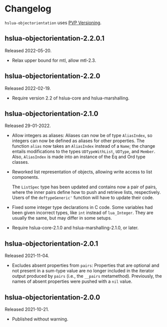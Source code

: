 # Changelog

`hslua-objectorientation` uses [PVP Versioning][].

## hslua-objectorientation-2.2.0.1

Released 2022-05-20.

-   Relax upper bound for mtl, allow mtl-2.3.

## hslua-objectorientation-2.2.0

Released 2022-02-19.

-   Require version 2.2 of hslua-core and hslua-marshalling.

## hslua-objectorientation-2.1.0

Released 29-01-2022.

-   Allow integers as aliases: Aliases can now be of type
    `AliasIndex`, so integers can now be defined as aliases for
    other properties. The function `alias` now takes an
    `AliasIndex` instead of a `Name`; the change entails
    modifications to the types `UDTypeWithList`, `UDType`, and
    `Member`. Also, `AliasIndex` is made into an instance of the
    Eq and Ord type classes.

-   Reworked list representation of objects, allowing write access
    to list components.

    The `ListSpec` type has been updated and contains now a pair
    of pairs, where the inner pairs define how to push and
    retrieve lists, respectively. Users of the `deftypeGeneric'`
    function will have to update their code.

-   Fixed some integer type declarations in C code. Some variables
    had been given incorrect types, like `int` instead of
    `lua_Integer`. They are usually the same, but may differ in
    some setups.

-   Require hslua-core-2.1.0 and hslua-marshalling-2.1.0, or
    later.

## hslua-objectorientation-2.0.1

Released 2021-11-04.

-   Excludes absent properties from `pairs`: Properties that are
    optional and not present in a sum-type value are no longer
    included in the iterator output produced by `pairs` (i.e., the
    `__pairs` metamethod). Previously, the names of absent
    properties were pushed with a `nil` value.

## hslua-objectorientation-2.0.0

Released 2021-10-21.

-   Published without warning.

  [PVP Versioning]: https://pvp.haskell.org
